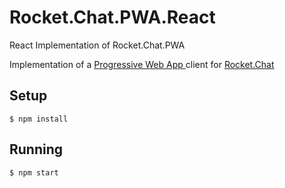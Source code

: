 # Rocket.Chat.PWA.React
React Implementation of Rocket.Chat.PWA

Implementation of a [ Progressive Web App ](https://developers.google.com/web/progressive-web-apps/) client for [ Rocket.Chat ](https://rocket.chat/) 

## Setup

```
$ npm install
```

## Running

```
$ npm start
```
